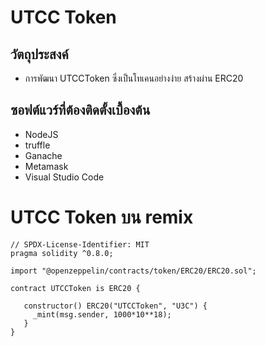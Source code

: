 # UTCC Token

## วัตถุประสงค์
- การพัฒนา UTCCToken ซึ่งเป็นโทเคนอย่างง่าย สร้างผ่าน ERC20

## ซอฟต์แวร์ที่ต้องติดตั้งเบื้องต้น
- NodeJS
- truffle
- Ganache
- Metamask
- Visual Studio Code

# UTCC Token บน remix
```
// SPDX-License-Identifier: MIT
pragma solidity ^0.8.0;

import "@openzeppelin/contracts/token/ERC20/ERC20.sol";

contract UTCCToken is ERC20 {

   constructor() ERC20("UTCCToken", "U3C") {
     _mint(msg.sender, 1000*10**18);
   }
}
```
